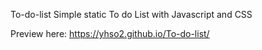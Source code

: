To-do-list
Simple static To do List with Javascript and CSS

Preview here:
https://yhso2.github.io/To-do-list/
